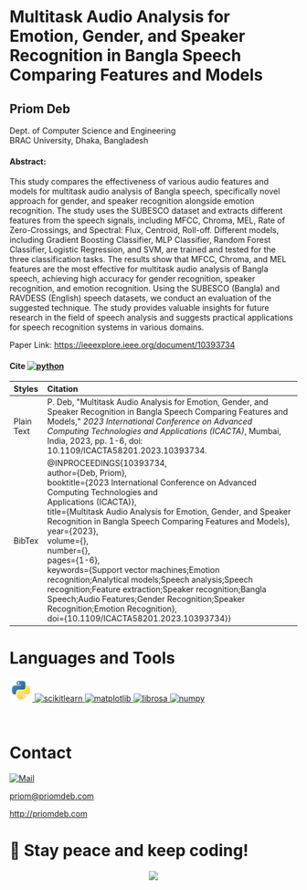 # Multitask Audio Analysis for Emotion, Gender, and Speaker Recognition in Bangla Speech Comparing Features and Models

## Priom Deb

Dept. of Computer Science and Engineering <br>BRAC University, Dhaka, Bangladesh

<tr>

#### Abstract:

This study compares the effectiveness of various audio features and models for multitask audio analysis of Bangla speech, specifically novel approach for gender, and speaker recognition alongside emotion recognition. The study uses the SUBESCO dataset and extracts different features from the speech signals, including MFCC, Chroma, MEL, Rate of Zero-Crossings, and Spectral: Flux, Centroid, Roll-off. Different models, including Gradient Boosting Classifier, MLP Classifier, Random Forest Classifier, Logistic Regression, and SVM, are trained and tested for the three classification tasks. The results show that MFCC, Chroma, and MEL features are the most effective for multitask audio analysis of Bangla speech, achieving high accuracy for gender recognition, speaker recognition, and emotion recognition. Using the SUBESCO (Bangla) and RAVDESS (English) speech datasets, we conduct an evaluation of the suggested technique. The study provides valuable insights for future research in the field of speech analysis and suggests practical applications for speech recognition systems in various domains.

Paper Link: https://ieeexplore.ieee.org/document/10393734

#### Cite <a href="https://github.com/PriomDeb"> <img src="https://media1.tenor.com/m/uZc5z7DXp_IAAAAC/tom-and-jerry-thanks.gif" alt="python" width="" height="40"> </a>

| Styles     | Citation                                                                                                                                                                                                                                                                                                                                                                                                                                                                                                                                                                                                                                                    |
| :--------- | :---------------------------------------------------------------------------------------------------------------------------------------------------------------------------------------------------------------------------------------------------------------------------------------------------------------------------------------------------------------------------------------------------------------------------------------------------------------------------------------------------------------------------------------------------------------------------------------------------------------------------------------------------------- |
| Plain Text | P. Deb, "Multitask Audio Analysis for Emotion, Gender, and Speaker Recognition in Bangla Speech Comparing Features and Models," _2023 International Conference on Advanced Computing Technologies and Applications (ICACTA)_, Mumbai, India, 2023, pp. 1-6, doi: 10.1109/ICACTA58201.2023.10393734.                                                                                                                                                                                                                                                                                                                                                         |
| BibTex     | @INPROCEEDINGS{10393734, <br>author={Deb, Priom},<br>booktitle={2023 International Conference on Advanced Computing Technologies and <br>Applications (ICACTA)}, <br>title={Multitask Audio Analysis for Emotion, Gender, and Speaker Recognition in Bangla Speech Comparing Features and Models}, <br>year={2023},<br>volume={},<br>number={},<br>pages={1-6},<br>keywords={Support vector machines;Emotion recognition;Analytical models;Speech analysis;Speech recognition;Feature extraction;Speaker recognition;Bangla Speech;Audio Features;Gender Recognition;Speaker Recognition;Emotion Recognition}, <br>doi={10.1109/ICACTA58201.2023.10393734}} |

# Languages and Tools

<p align="left"> <a href="https://www.python.org" target="_blank" rel="noreferrer"> <img src="https://raw.githubusercontent.com/devicons/devicon/master/icons/python/python-original.svg" alt="python" width="40" height="40"/>             <a href="https://scikit-learn.org" target="_blank" rel="noreferrer"> <img src="https://upload.wikimedia.org/wikipedia/commons/thumb/0/05/Scikit_learn_logo_small.svg/1200px-Scikit_learn_logo_small.svg.png" alt="scikitlearn" width="60" height="40"/> </a>    <a href="https://matplotlib.org" target="_blank" rel="noreferrer"> <img src="https://camo.githubusercontent.com/55a55cebad6360bda8bca520c61e0e195dc7ee413bf9982f1ba86cab496f2388/68747470733a2f2f6d6174706c6f746c69622e6f72672f5f7374617469632f6c6f676f322e737667" alt="matplotlib" width="" height="40"/> </a>  <a href="https://librosa.org/doc/latest/index.html" target="_blank" rel="noreferrer"> <img src="https://repository-images.githubusercontent.com/6309729/7ad52e00-b53b-11e9-8eb4-f03211d1559e" alt="librosa" width="" height="40"/> </a> <a href="https://numpy.org" target="_blank" rel="noreferrer"> <img src="https://raw.githubusercontent.com/numpy/numpy/main/branding/logo/primary/numpylogo.svg" alt="numpy" width="" height="40"/> </a>  </p>

<br/>

# Contact

[![Mail](https://img.shields.io/badge/Direct_Email-yellow)](mailto:priom@priomdeb.com)

priom@priomdeb.com

http://priomdeb.com

# 🌵 Stay peace and keep coding!

<p align="center"> <a href="https://github.com/PriomDeb"> <img src="https://c.tenor.com/_PuypJpCLssAAAAd/tenor.gif"> </a> </p>
